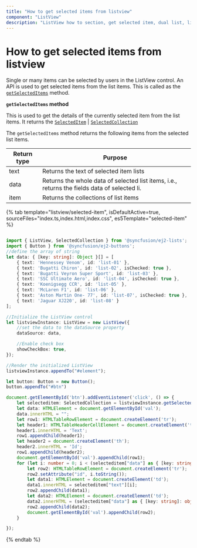 ```yaml
---
title: "How to get selected items from listview"
component: "ListView"
description: "ListView how to section, get selected item, dual list, listview filtering, add & remove items from listview, grid layout using listview, listview drag & drop."
---
```


# How to get selected items from listview

Single or many items can be selected by users in the ListView control. An API is used to get selected items from the
list items. This is called as the
[`getSelectedItems`](../../api/list-view#getselecteditems)
method.

**`getSelectedItems` method**

This is used to get the details of the currently selected item from the list items. It returns the
[`SelectedItem`](../../api/list-view/selectedItem/) |
[`SelectedCollection`](../../api/list-view/selectedCollection/)

The `getSelectedItems` method returns the following items from the selected list items.

| Return type | Purpose |
|------------|-------------------|
| text | Returns the text of selected item lists |
| data | Returns the whole data of selected list items, i.e., returns the fields data of selected li.|
| item | Returns the collections of list items |

{% tab template="listview/selected-item", isDefaultActive=true, sourceFiles="index.ts,index.html,index.css", es5Template="selected-item" %}

```typescript

import { ListView, SelectedCollection } from '@syncfusion/ej2-lists';
import { Button } from '@syncfusion/ej2-buttons';
//define the array of string
let data: { [key: string]: Object }[] = [
    { text: 'Hennessey Venom', id: 'list-01' },
    { text: 'Bugatti Chiron', id: 'list-02', isChecked: true },
    { text: 'Bugatti Veyron Super Sport', id: 'list-03' },
    { text: 'SSC Ultimate Aero', id: 'list-04', isChecked: true },
    { text: 'Koenigsegg CCR', id: 'list-05' },
    { text: 'McLaren F1', id: 'list-06' },
    { text: 'Aston Martin One- 77', id: 'list-07', isChecked: true },
    { text: 'Jaguar XJ220', id: 'list-08' }
];

//Initialize the ListView control
let listviewInstance: ListView = new ListView({
    //set the data to the dataSource property
    dataSource: data,

    //Enable check box
    showCheckBox: true,
});

//Render the initialized ListView
listviewInstance.appendTo("#element");

let button: Button = new Button();
button.appendTo("#btn")

document.getElementById('btn').addEventListener('click', () => {
    let selecteditem: SelectedCollection = listviewInstance.getSelectedItems() as SelectedCollection;
    let data: HTMLElement = document.getElementById('val');
    data.innerHTML = "";
    let row1: HTMLTableRowElement = document.createElement('tr');
    let header1: HTMLTableHeaderCellElement = document.createElement('th');
    header1.innerHTML = 'Text';
    row1.appendChild(header1);
    let header2 = document.createElement('th');
    header2.innerHTML = 'Id';
    row1.appendChild(header2);
    document.getElementById('val').appendChild(row1);
    for (let i: number = 0; i < (selecteditem["data"] as { [key: string]: object }[]).length; i++) {
        let row2: HTMLTableRowElement = document.createElement('tr');
        row2.setAttribute("id", i.toString());
        let data1: HTMLElement = document.createElement('td');
        data1.innerHTML = selecteditem["text"][i];
        row2.appendChild(data1);
        let data2: HTMLElement = document.createElement('td');
        data2.innerHTML = (selecteditem["data"] as { [key: string]: object }[])[i].id.toString();
        row2.appendChild(data2);
        document.getElementById('val').appendChild(row2);
    }

});

```

{% endtab %}
